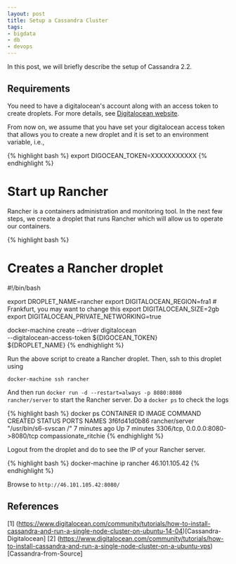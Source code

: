 ```yaml
---
layout: post
title: Setup a Cassandra Cluster
tags:
- bigdata
- db
- devops
---
```


In this post, we will briefly describe the setup of Cassandra 2.2.

## Requirements

You need to have a digitalocean's account along with an access token to create droplets. For more details, see [Digitalocean website](https://cloud.digitalocean.com/login).

From now on, we assume that you have set your digitalocean access token that allows you to create a new droplet and it is set to an environment variable, i.e.,

{% highlight bash %}
export DIGOCEAN_TOKEN=XXXXXXXXXXX
{% endhighlight %}

# Start up Rancher

Rancher is a containers administration and monitoring tool. In the next few steps, we create a droplet that runs Rancher which will allow us to operate our containers.

{% highlight bash %}
# Creates a Rancher droplet
#!/bin/bash

export DROPLET_NAME=rancher
export DIGITALOCEAN_REGION=fra1 # Frankfurt, you may want to change this
export DIGITALOCEAN_SIZE=2gb
export DIGITALOCEAN_PRIVATE_NETWORKING=true

docker-machine create --driver digitalocean \
                      --digitalocean-access-token ${DIGOCEAN_TOKEN} \
                      ${DROPLET_NAME}
{% endhighlight %}

Run the above script to create a Rancher droplet. Then, ssh to this droplet using

```
docker-machine ssh rancher
```

And then run `docker run -d --restart=always -p 8080:8080 rancher/server` to start the Rancher server. Do a `docker ps` to check the logs

{% highlight bash %}
docker ps
CONTAINER ID        IMAGE               COMMAND                  CREATED             STATUS              PORTS                              NAMES
3f6fd41d0b86        rancher/server      "/usr/bin/s6-svscan /"   7 minutes ago       Up 7 minutes        3306/tcp, 0.0.0.0:8080->8080/tcp   compassionate_ritchie
{% endhighlight %}


Logout from the droplet and do to see the IP of your Rancher server.

{% highlight bash %}
docker-machine ip rancher
46.101.105.42
{% endhighlight %}

Browse to `http://46.101.105.42:8080/`

## References

[1] (https://www.digitalocean.com/community/tutorials/how-to-install-cassandra-and-run-a-single-node-cluster-on-ubuntu-14-04)[Cassandra-Digitalocean]
[2] (https://www.digitalocean.com/community/tutorials/how-to-install-cassandra-and-run-a-single-node-cluster-on-a-ubuntu-vps)[Cassandra-from-Source]
